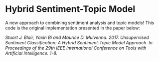 # Hybrid Sentiment-Topic Model
A new approach to combining sentiment analysis and topic models! This code is the original implementation presented in the paper below:

*Stuart J. Blair, Yaxin Bi and Maurice D. Mulvenna. 2017. Unsupervised Sentiment Classification: A Hybrid Sentiment-Topic Model Approach. In Proceedings of the 29th IEEE International Conference on Tools with Artificial Intelligence. 1-8.*
